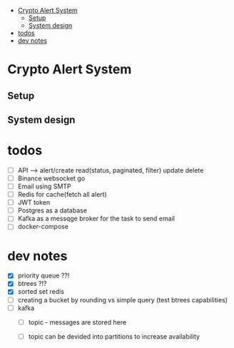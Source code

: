 - [Crypto Alert System](#crypto-alert-system)
  - [Setup](#setup)
  - [System design](#system-design)
- [todos](#todos)
- [dev notes](#dev-notes)

# Crypto Alert System


## Setup

## System design


# todos
- [ ] API --> alert/create read(status, paginated, filter) update delete 
- [ ] Binance websocket go
- [ ] Email using SMTP
- [ ] Redis for cache(fetch all alert)
- [ ] JWT token
- [ ] Postgres as a database
- [ ] Kafka as a messqge broker for the task to send email
- [ ] docker-compose

# dev notes
- [X] priority queue ??!
- [X] btrees ?!?
- [X] sorted set redis
- [ ] creating a bucket by rounding vs simple query (test btrees capabilities)
- [ ] kafka
  - [ ] topic - messages are stored here
  - [ ] topic can be devided into partitions to increase availability



